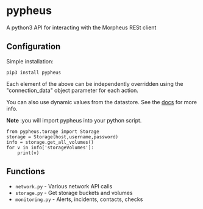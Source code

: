 # pypheus


A python3 API for interacting with the Morpheus RESt client

## Configuration

Simple installation:

```
pip3 install pypheus
```
Each element of the above can be independently overridden using the "connection_data" object parameter for each action.

You can also use dynamic values from the datastore. See the
[docs](https://docs.stackstorm.com/reference/pack_configs.html) for more info.

**Note** :you will import pypheus into your python script.

```
from pypheus.torage import Storage
storage = Storage(host,username,password)
info = storage.get_all_volumes()
for v in info['storageVolumes']:
    print(v)
```

## Functions

* `network.py` - Various network API calls
* `storage.py` - Get storage buckets and volumes
* `monitoring.py` - Alerts, incidents, contacts, checks
